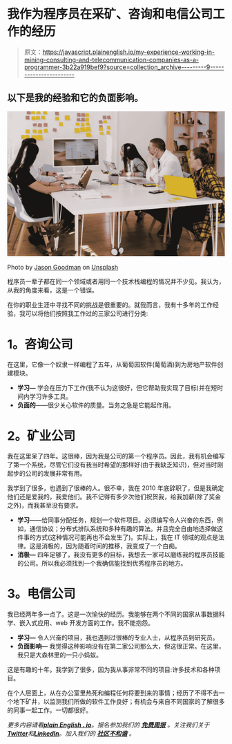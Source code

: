 # 我作为程序员在采矿、咨询和电信公司工作的经历

> 原文：<https://javascript.plainenglish.io/my-experience-working-in-mining-consulting-and-telecommunication-companies-as-a-programmer-3b22a919bef9?source=collection_archive---------9----------------------->

## 以下是我的经验和它的负面影响。

![](img/665a4e0fd9c76114cb64f7a24953fed2.png)

Photo by [Jason Goodman](https://unsplash.com/@jasongoodman_youxventures?utm_source=medium&utm_medium=referral) on [Unsplash](https://unsplash.com?utm_source=medium&utm_medium=referral)

程序员一辈子都在同一个领域或者用同一个技术栈编程的情况并不少见。我认为，从我的角度来看，这是一个错误。

在你的职业生涯中寻找不同的挑战是很重要的。就我而言，我有十多年的工作经验，我可以将他们按照我工作过的三家公司进行分类:

# **1。咨询公司**

在这里，它像一个奴隶一样编程了五年，从葡萄园软件(葡萄酒)到为房地产软件创建模块。

*   **学习—** 学会在压力下工作(我不认为这很好，但它帮助我实现了目标)并在短时间内学习许多工具。
*   **负面的**——很少关心软件的质量。当务之急是它能起作用。

# **2。矿业公司**

我在这里呆了四年。这很棒，因为我是公司的第一个程序员。因此，我有机会编写了第一个系统，尽管它们没有我当时希望的那样好(由于我缺乏知识)，但对当时刚起步的公司的发展非常有用。

我学到了很多，也遇到了很棒的人。很不幸，我在 2010 年底辞职了，但是我确定他们还是爱我的，我爱他们。我不记得有多少次他们祝贺我，给我加薪(除了奖金之外)，而我甚至没有要求。

*   **学习**——给同事分配任务，规划一个软件项目。必须编写令人兴奋的东西，例如，通信协议；分布式排队系统和多种有趣的算法。并且完全自由地选择做这件事的方式(这种情况可能再也不会发生了)。实际上，我在 IT 领域的观点是法律。这是消极的，因为随着时间的推移，我变成了一个白痴。
*   **消极—** 四年足够了，我没有更多的目标，我想去一家可以磨练我的程序员技能的公司。所以我必须找到一个我确信能找到优秀程序员的地方。

# **3。电信公司**

我已经两年多一点了。这是一次愉快的经历。我能够在两个不同的国家从事数据科学、嵌入式应用、web 开发方面的工作。我不能抱怨。

*   **学习—** 令人兴奋的项目，我也遇到过很棒的专业人士，从程序员到研究员。
*   **负面影响—** 我觉得这种影响没有在第二家公司那么大，但这很正常。在这里，我只是大森林里的一只小蚂蚁。

这是有趣的十年。我学到了很多，因为我从事非常不同的项目:许多技术和各种项目。

在个人层面上，从在办公室里热死和编程任何将要到来的事情；经历了不得不去一个地下矿井，以监测我们所做的软件工作良好；有机会与来自不同国家的了解很多的同事一起工作。一切都很好。

*更多内容请看*[***plain English . io***](https://plainenglish.io/)*。报名参加我们的* [***免费周报***](http://newsletter.plainenglish.io/) *。关注我们关于*[***Twitter***](https://twitter.com/inPlainEngHQ)*和*[***LinkedIn***](https://www.linkedin.com/company/inplainenglish/)*。加入我们的* [***社区不和谐***](https://discord.gg/GtDtUAvyhW) *。*